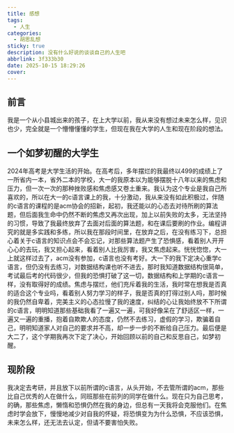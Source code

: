 ```yaml
---
title: 感想
tags:
  - 人生
categories:
  - 胡思乱想
sticky: true
description: 没有什么好说的谈谈自己的人生吧
abbrlink: 3f333b30
date: 2025-10-15 18:29:26
cover:
---
```


<!--more-->

## 前言
  我是一个从小县城出来的孩子，在上大学以前，我从来没有想过未来怎么样，见识也少，完全就是一个懵懵懂懂的学生，但现在我在大学的人生和现在阶段的想法。  
## 一个如梦初醒的大学生
  2024年高考是大学生活的开始。在高考后，多年摆烂的我最终以499的成绩上了一所省内一本，省外二本的学校，大一的我原本以为能够摆脱十八年以来的焦虑和压力，但一次一次的那种挫败感和焦虑感又卷土重来。我认为这个专业是我自己所喜欢的，所以在大一的c语言课上的我，十分激动，我从来没有如此积极过，伴随的c语言的课程的是acm协会的招新，起初，我还能以的心态去对待所刷的算法题，但后面我生命中仍然不断的焦虑又再次出现，加上以前失败的太多，无法坚持的习惯，导致了我最终放弃了去面对后面的算法题，和在课后要刷的作业。编程讲究的就是多实践和多练，所以我在那段时间里，在放弃之后，在没有练习下，总担心着关于c语言的知识点会不会忘记，对那些算法题产生了恐惧感，看着别人开开心心的去玩，我又担心起来，看着别人比我厉害，我又焦虑起来。恍恍惚惚，大一上就这样过去了，acm没有参加，c语言也没有考好。大一下的我下定决心重学c语言，但仍没有去练习，对数据结构课也听不进去，那时我知道数据结构很简单，考试最后考的代码很少，但我的恐惧打破了这一切，数据结构和上学期的c语言一样，没有取得好的成绩。焦虑与摆烂，他们充斥着我的生活，我时常在想我是否真的适合这个专业吗，看着别人努力学习的样子，我是否真的打得过别人吗，那时候的我仍然自卑着，完美主义的心态拉慢了我的速度，纠结的心让我始终放不下所谓的c语言，明明知道那些基础我看了一遍又一遍，可我好像呆在了舒适区一样，一遍又一遍的重播，抱着自欺欺人的态度，仍然不去练习，虚假的学习，欺骗着自己，明明知道家人对自己的要求并不高，却一步一步的不断给自己压力。最后便是大二了，这个学期我再次下定了决心，开始回顾以前的自己和反思自己，如梦初醒。
## 现阶段
  我决定去考研，并且放下以前所谓的c语言，从头开始，不去管所谓的acm，那些比自己优秀的人在做什么，同班那些在前列的同学在做什么。现在只为自己思考，的确，那些焦虑，懒惰和恐惧仍然在我的身边，但总有一天我将会克服他们。在焦虑时学会放下，慢慢地减少对自我的怀疑，将恐惧变为为什么恐惧，不应该恐惧，未来怎么样，还无法去认定，但请不要害怕失败。

